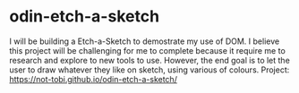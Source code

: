 # odin-etch-a-sketch
I will be building a Etch-a-Sketch to demostrate my use of DOM. 
I believe this project will be challenging for me to complete because it require me to research and explore to new tools to use.
However, the end goal is to let the user to draw whatever they like on sketch, using various of colours. Project: https://not-tobi.github.io/odin-etch-a-sketch/
